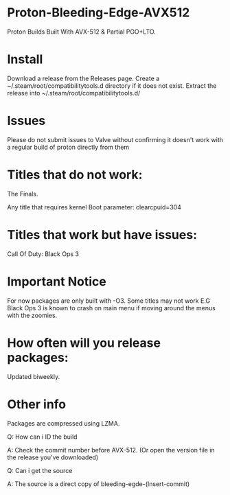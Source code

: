# Proton-Bleeding-Edge-AVX512
Proton Builds Built With AVX-512 &amp; Partial PGO+LTO.

# Install

Download a release from the Releases page.
Create a ~/.steam/root/compatibilitytools.d directory if it does not exist.
Extract the release into ~/.steam/root/compatibilitytools.d/

# Issues
Please do not submit issues to Valve without confirming it doesn't work with a regular build of proton directly from them

# Titles that do not work:
The Finals.

Any title that requires kernel Boot parameter: clearcpuid=304

# Titles that work but have issues:
Call Of Duty: Black Ops 3

# Important Notice
For now packages are only built with -O3. Some titles may not work E.G Black Ops 3 is known to crash on main menu if moving around the menus with the zoomies.

# How often will you release packages:
Updated biweekly.

# Other info
Packages are compressed using LZMA.

Q: How can i ID the build

A: Check the commit number before AVX-512. (Or open the version file in the release you've downloaded)


Q: Can i get the source

A: The source is a direct copy of bleeding-egde-(Insert-commit)
